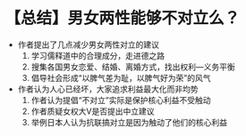 # 【总结】男女两性能够不对立么？

-   作者提出了几点减少男女两性对立的建议
    1.  学习儒释道中的合理成分，走进德之路
    2.  搜集各国男女恋爱、结婚、离婚方式，找出权利—义务平衡
    3.  倡导社会形成“以脾气差为耻，以脾气好为荣”的风气
-   作者认为人心已经坏，大家追求利益最大化而非均势
    1.  作者认为提倡“不对立”实际是保护核心利益不受触动
    2.  作者质疑女权大V是否提出中立建议
    3.  举例日本人认为抗联搞对立是因为触动了他们的核心利益